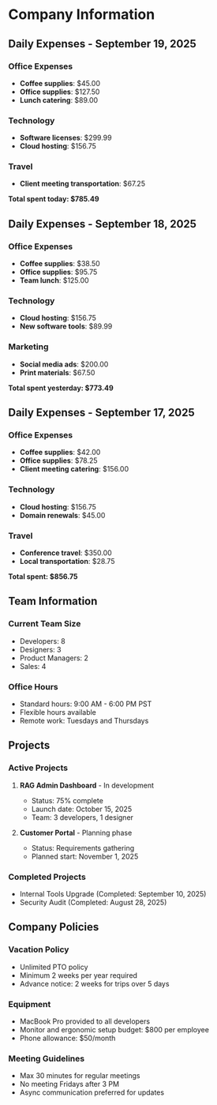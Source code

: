 # Company Information

## Daily Expenses - September 19, 2025

### Office Expenses
- **Coffee supplies**: $45.00
- **Office supplies**: $127.50
- **Lunch catering**: $89.00

### Technology
- **Software licenses**: $299.99
- **Cloud hosting**: $156.75

### Travel
- **Client meeting transportation**: $67.25

**Total spent today: $785.49**

## Daily Expenses - September 18, 2025

### Office Expenses
- **Coffee supplies**: $38.50
- **Office supplies**: $95.75
- **Team lunch**: $125.00

### Technology
- **Cloud hosting**: $156.75
- **New software tools**: $89.99

### Marketing
- **Social media ads**: $200.00
- **Print materials**: $67.50

**Total spent yesterday: $773.49**

## Daily Expenses - September 17, 2025

### Office Expenses
- **Coffee supplies**: $42.00
- **Office supplies**: $78.25
- **Client meeting catering**: $156.00

### Technology
- **Cloud hosting**: $156.75
- **Domain renewals**: $45.00

### Travel
- **Conference travel**: $350.00
- **Local transportation**: $28.75

**Total spent: $856.75**

## Team Information

### Current Team Size
- Developers: 8
- Designers: 3
- Product Managers: 2
- Sales: 4

### Office Hours
- Standard hours: 9:00 AM - 6:00 PM PST
- Flexible hours available
- Remote work: Tuesdays and Thursdays

## Projects

### Active Projects
1. **RAG Admin Dashboard** - In development
   - Status: 75% complete
   - Launch date: October 15, 2025
   - Team: 3 developers, 1 designer

2. **Customer Portal** - Planning phase
   - Status: Requirements gathering
   - Planned start: November 1, 2025

### Completed Projects
- Internal Tools Upgrade (Completed: September 10, 2025)
- Security Audit (Completed: August 28, 2025)

## Company Policies

### Vacation Policy
- Unlimited PTO policy
- Minimum 2 weeks per year required
- Advance notice: 2 weeks for trips over 5 days

### Equipment
- MacBook Pro provided to all developers
- Monitor and ergonomic setup budget: $800 per employee
- Phone allowance: $50/month

### Meeting Guidelines
- Max 30 minutes for regular meetings
- No meeting Fridays after 3 PM
- Async communication preferred for updates
